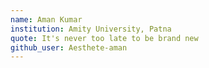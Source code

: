 ```yaml
---
name: Aman Kumar
institution: Amity University, Patna
quote: It's never too late to be brand new
github_user: Aesthete-aman
---
```

